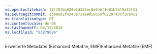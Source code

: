 ```yaml
---
ms.openlocfilehash: f8f192bb628efd322ec0e0a6f1e01b76f8a22f51
ms.sourcegitcommit: 1bb00d2f4343e73ae8d58668f02297a3cf10a4c1
ms.translationtype: HT
ms.contentlocale: de-DE
ms.lasthandoff: 06/15/2019
ms.locfileid: "63879086"
---
```

<span data-ttu-id="a70f0-101">Erweiterte Metadatei (Enhanced Metafile, EMF)</span><span class="sxs-lookup"><span data-stu-id="a70f0-101">Enhanced Metafile (EMF)</span></span>